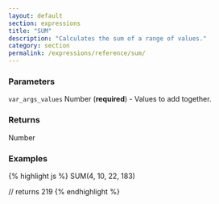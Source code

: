 ```yaml
---
layout: default
section: expressions
title: "SUM"
description: "Calculates the sum of a range of values."
category: section
permalink: /expressions/reference/sum/
---
```


### Parameters

`var_args_values` Number (__required__) - Values to add together.

### Returns

Number

### Examples

{% highlight js %}
SUM(4, 10, 22, 183)

// returns 219
{% endhighlight %}